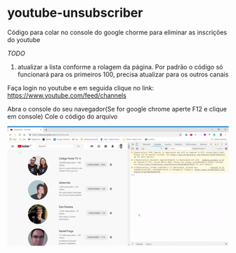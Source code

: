 # youtube-unsubscriber

Código para colar no console do google chorme para eliminar as inscrições do youtube

*TODO*
1) atualizar a lista conforme a rolagem da página. Por padrão o código só funcionará para os primeiros 100, precisa atualizar para os outros canais

Faça login no youtube e em seguida clique no link:
https://www.youtube.com/feed/channels

Abra o console do seu navegador(Se for google chrome aperte F12 e clique em console)
Cole o código do arquivo

![](video.gif)
